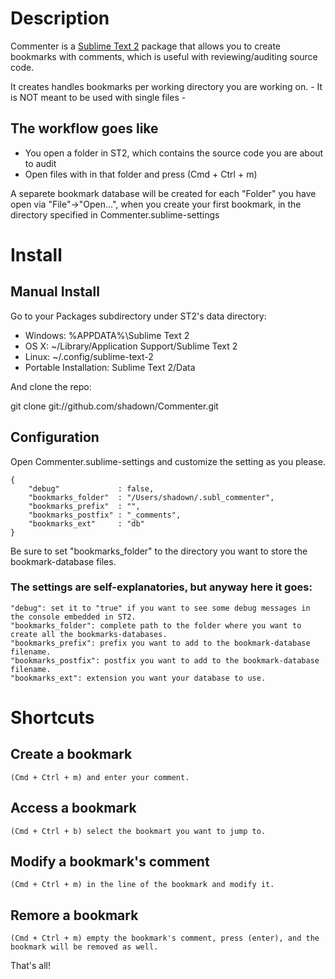 # Description

Commenter is a [Sublime Text 2](http://www.sublimetext.com/) package that allows you to create bookmarks with comments, which is useful with reviewing/auditing source code.

It creates handles bookmarks per working directory you are working on. - It is NOT meant to be used with single files -

## The workflow goes like

* You open a folder in ST2, which contains the source code you are about to audit
* Open files with in that folder and press (Cmd + Ctrl + m)

A separete bookmark database will be created for each "Folder" you have open via "File"->"Open...", when you create your first bookmark, in the directory specified in Commenter.sublime-settings

# Install

## Manual Install

Go to your Packages subdirectory under ST2's data directory:

* Windows: %APPDATA%\Sublime Text 2
* OS X: ~/Library/Application Support/Sublime Text 2
* Linux: ~/.config/sublime-text-2
* Portable Installation: Sublime Text 2/Data

And clone the repo:

git clone git://github.com/shadown/Commenter.git

## Configuration

Open Commenter.sublime-settings and customize the setting as you please.

```
{
    "debug"             : false,
    "bookmarks_folder"  : "/Users/shadown/.subl_commenter",
    "bookmarks_prefix"  : "",
    "bookmarks_postfix" : "_comments",
    "bookmarks_ext"     : "db"
}
```

Be sure to set "bookmarks_folder" to the directory you want to store the bookmark-database files.

### The settings are self-explanatories, but anyway here it goes:

```
"debug": set it to "true" if you want to see some debug messages in the console embedded in ST2.
"bookmarks_folder": complete path to the folder where you want to create all the bookmarks-databases.
"bookmarks_prefix": prefix you want to add to the bookmark-database filename.
"bookmarks_postfix": postfix you want to add to the bookmark-database filename.
"bookmarks_ext": extension you want your database to use.
```

# Shortcuts

## Create a bookmark 
	(Cmd + Ctrl + m) and enter your comment.
## Access a bookmark 
	(Cmd + Ctrl + b) select the bookmart you want to jump to.
## Modify a bookmark's comment
	(Cmd + Ctrl + m) in the line of the bookmark and modify it.
## Remore a bookmark
	(Cmd + Ctrl + m) empty the bookmark's comment, press (enter), and the bookmark will be removed as well.

That's all!
